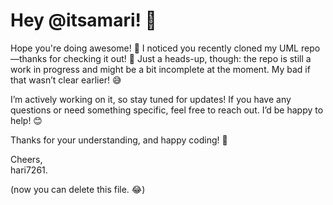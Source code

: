 # Hey @itsamari! 👋

Hope you're doing awesome! 🌟 I noticed you recently cloned my UML repo—thanks for checking it out! 🙌 Just a heads-up, though: the repo is still a work in progress and might be a bit incomplete at the moment. My bad if that wasn’t clear earlier! 😅

I’m actively working on it, so stay tuned for updates! If you have any questions or need something specific, feel free to reach out. I’d be happy to help! 😊

Thanks for your understanding, and happy coding! 🚀

Cheers,  
hari7261.

(now you can delete this file. 😂)

